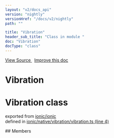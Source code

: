 ```yaml
---
layout: "v2/docs_api"
version: "nightly"
versionHref: "/docs/v2/nightly"
path: ""

title: "Vibration"
header_sub_title: "Class in module "
doc: "Vibration"
docType: "class"
---
```



<div class="improve-docs">
  <a href='http://github.com/driftyco/ionic/tree/master/#L'>
    View Source
  </a>
  &nbsp;
  <a href='http://github.com/driftyco/ionic/edit/master/#L'>
    Improve this doc
  </a>
</div>




<h1 class="api-title">

  Vibration



</h1>








<h1 class="class export">Vibration <span class="type">class</span></h1>
<p class="module">exported from <a href='undefined'>ionic/ionic</a><br/>
defined in <a href="https://github.com/driftyco/ionic2/tree/master/ionic/native/vibration/vibration.ts#L4-L21">ionic/native/vibration/vibration.ts (line 4)</a>
</p>
<p></p>
## Members

